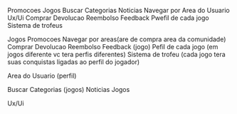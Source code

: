 Promocoes
Jogos 
Buscar
Categorias
Noticias
Navegar por
Area do Usuario
Ux/Ui
Comprar
Devolucao 
Reembolso
Feedback
Pwefil de cada jogo
Sistema de trofeus


Jogos
    Promocoes
    Navegar por areas(are de compra area da comunidade)
    Comprar
    Devolucao
    Reembolso
    Feedback (jogo)
    Pefil de cada jogo (em jogos diferente vc tera perfis diferentes)
    Sistema de trofeu (cada jogo tera suas conquistas ligadas ao perfil do jogador)

Area do Usuario (perfil)

Buscar
    Categorias (jogos)
    Noticias
    Jogos    

Ux/Ui